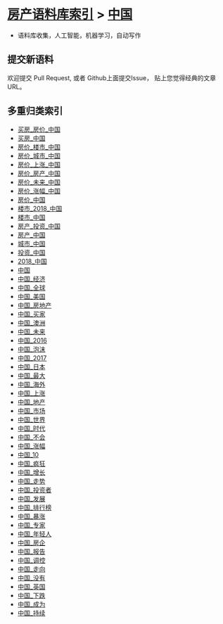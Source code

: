 [房产语料库索引](../README.md) > [中国](README.md)
====
* 语料库收集，人工智能，机器学习，自动写作

提交新语料
----
欢迎提交 Pull Request, 或者 Github上面提交Issue， 贴上您觉得经典的文章URL。

多重归类索引
----
- [买房_房价_中国](new/买房_房价_中国.md)
- [买房_中国](new/买房_中国.md)
- [房价_楼市_中国](new/房价_楼市_中国.md)
- [房价_城市_中国](new/房价_城市_中国.md)
- [房价_上涨_中国](new/房价_上涨_中国.md)
- [房价_房产_中国](new/房价_房产_中国.md)
- [房价_未来_中国](new/房价_未来_中国.md)
- [房价_涨幅_中国](new/房价_涨幅_中国.md)
- [房价_中国](new/房价_中国.md)
- [楼市_2018_中国](new/楼市_2018_中国.md)
- [楼市_中国](new/楼市_中国.md)
- [房产_投资_中国](new/房产_投资_中国.md)
- [房产_中国](new/房产_中国.md)
- [城市_中国](new/城市_中国.md)
- [投资_中国](new/投资_中国.md)
- [2018_中国](new/2018_中国.md)
- [中国](new/中国.md)
- [中国_经济](new/中国_经济.md)
- [中国_全球](new/中国_全球.md)
- [中国_美国](new/中国_美国.md)
- [中国_房地产](new/中国_房地产.md)
- [中国_买家](new/中国_买家.md)
- [中国_澳洲](new/中国_澳洲.md)
- [中国_未来](new/中国_未来.md)
- [中国_2016](new/中国_2016.md)
- [中国_泡沫](new/中国_泡沫.md)
- [中国_2017](new/中国_2017.md)
- [中国_日本](new/中国_日本.md)
- [中国_最大](new/中国_最大.md)
- [中国_海外](new/中国_海外.md)
- [中国_上涨](new/中国_上涨.md)
- [中国_地产](new/中国_地产.md)
- [中国_市场](new/中国_市场.md)
- [中国_世界](new/中国_世界.md)
- [中国_时代](new/中国_时代.md)
- [中国_不会](new/中国_不会.md)
- [中国_涨幅](new/中国_涨幅.md)
- [中国_10](new/中国_10.md)
- [中国_疯狂](new/中国_疯狂.md)
- [中国_增长](new/中国_增长.md)
- [中国_走势](new/中国_走势.md)
- [中国_投资者](new/中国_投资者.md)
- [中国_发展](new/中国_发展.md)
- [中国_排行榜](new/中国_排行榜.md)
- [中国_暴涨](new/中国_暴涨.md)
- [中国_专家](new/中国_专家.md)
- [中国_年轻人](new/中国_年轻人.md)
- [中国_房企](new/中国_房企.md)
- [中国_报告](new/中国_报告.md)
- [中国_调控](new/中国_调控.md)
- [中国_走向](new/中国_走向.md)
- [中国_没有](new/中国_没有.md)
- [中国_英国](new/中国_英国.md)
- [中国_下跌](new/中国_下跌.md)
- [中国_成为](new/中国_成为.md)
- [中国_持续](new/中国_持续.md)
